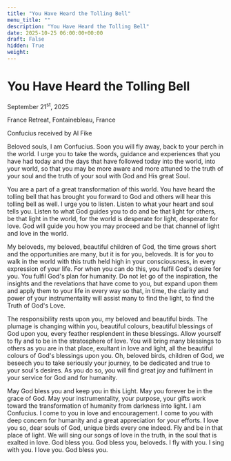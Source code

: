 ```yaml
---
title: "You Have Heard the Tolling Bell"
menu_title: ""
description: "You Have Heard the Tolling Bell"
date: 2025-10-25 06:00:00+00:00
draft: False
hidden: True
weight:
---
```

# You Have Heard the Tolling Bell

September 21<sup>st</sup>, 2025

France Retreat, Fontainebleau, France

Confucius received by Al Fike

Beloved souls, I am Confucius. Soon you will fly away, back to your perch in the world. I urge you to take the words, guidance and experiences that you have had today and the days that have followed today into the world, into your world, so that you may be more aware and more attuned to the truth of your soul and the truth of your soul with God and His great Soul.

You are a part of a great transformation of this world. You have heard the tolling bell that has brought you forward to God and others will hear this tolling bell as well. I urge you to listen. Listen to what your heart and soul tells you. Listen to what God guides you to do and be that light for others, be that light in the world, for the world is desperate for light, desperate for love. God will guide you how you may proceed and be that channel of light and love in the world.

My beloveds, my beloved, beautiful children of God, the time grows short and the opportunities are many, but it is for you, beloveds. It is for you to walk in the world with this truth held high in your consciousness, in every expression of your life. For when you can do this, you fulfil God's desire for you. You fulfil God's plan for humanity. Do not let go of the inspiration, the insights and the revelations that have come to you, but expand upon them and apply them to your life in every way so that, in time, the clarity and power of your instrumentality will assist many to find the light, to find the Truth of God's Love.

The responsibility rests upon you, my beloved and beautiful birds. The plumage is changing within you, beautiful colours, beautiful blessings of God upon you, every feather resplendent in these blessings. Allow yourself to fly and to be in the stratosphere of love. You will bring many blessings to others as you are in that place, exultant in love and light, all the beautiful colours of God's blessings upon you. Oh, beloved birds, children of God, we beseech you to take seriously your journey, to be dedicated and true to your soul's desires. As you do so, you will find great joy and fulfilment in your service for God and for humanity.

May God bless you and keep you in this Light. May you forever be in the grace of God. May your instrumentality, your purpose, your gifts work toward the transformation of humanity from darkness into light. I am Confucius. I come to you in love and encouragement. I come to you with deep concern for humanity and a great appreciation for your efforts. I love you so, dear souls of God, unique birds every one indeed. Fly and be in that place of light. We will sing our songs of love in the truth, in the soul that is exalted in love. God bless you. God bless you, beloveds. I fly with you. I sing with you. I love you. God bless you.
